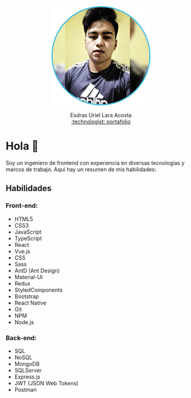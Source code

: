 <p width="250" align="center">
  <img src="profilePicture.png" alt="Mi Foto">
</p>

<p width="250" align="center">
 Esdras Uriel Lara Acosta <br/>
 <a href="https://portafolio-uriellara.netlify.app/">
:technologist: portafolio
</a>

</p>

# Hola 👋

Soy un ingeniero de frontend con experiencia en diversas tecnologías y marcos de trabajo. Aquí hay un resumen de mis habilidades:

## Habilidades

### Front-end:
- HTML5
- CSS3
- JavaScript
- TypeScript
- React
- Vue.js
- CSS
- Sass
- AntD (Ant Design)
- Material-UI
- Redux
- StyledComponents
- Bootstrap
- React Native
- Git
- NPM
- Node.js 

### Back-end:
- SQL
- NoSQL
- MongoDB
- SQLServer
- Express.js
- JWT (JSON Web Tokens)
- Postman
